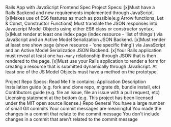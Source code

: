 Rails App with JavaScript Frontend Spec
Project Specs:
[x]Must have a Rails Backend and new requirements implemented through JavaScript.
[x]Makes use of ES6 features as much as possible(e.g Arrow functions, Let & Const, Constructor Functions)
Must translate the JSON responses into Javascript Model Objects using either ES6 class or constructor syntax. 
[x]Must render at least one index page (index resource - 'list of things') via JavaScript and an Active Model Serialization JSON Backend.
[x]Must render at least one show page (show resource - 'one specific thing') via JavaScript and an Active Model Serialization JSON Backend.
[x]Your Rails application must reveal at least one `has-many` relationship through JSON that is then rendered to the page.
[x]Must use your Rails application to render a form for creating a resource that is submitted dynamically through JavaScript.
At least one of the JS Model Objects must have a method on the prototype.

Project Repo Specs:
Read Me file contains:
Application Description
Installation guide (e.g. fork and clone repo, migrate db, bundle install, etc)
Contributors guide (e.g. file an issue, file an issue with a pull request, etc)
Licensing statement at the bottom (e.g. This project has been licensed under the MIT open source license.)
Repo General
You have a large number of small Git commits
Your commit messages are meaningful
You made the changes in a commit that relate to the commit message
You don't include changes in a commit that aren't related to the commit message
